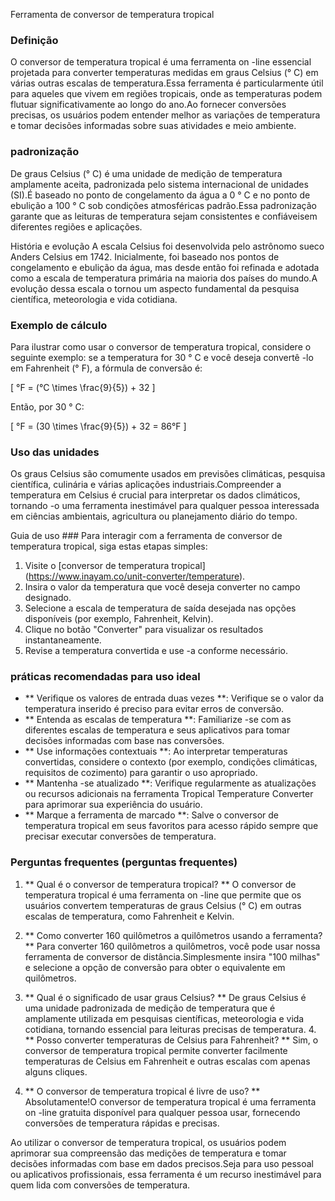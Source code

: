 Ferramenta de conversor de temperatura tropical

### Definição
O conversor de temperatura tropical é uma ferramenta on -line essencial projetada para converter temperaturas medidas em graus Celsius (° C) em várias outras escalas de temperatura.Essa ferramenta é particularmente útil para aqueles que vivem em regiões tropicais, onde as temperaturas podem flutuar significativamente ao longo do ano.Ao fornecer conversões precisas, os usuários podem entender melhor as variações de temperatura e tomar decisões informadas sobre suas atividades e meio ambiente.

### padronização
De graus Celsius (° C) é uma unidade de medição de temperatura amplamente aceita, padronizada pelo sistema internacional de unidades (SI).É baseado no ponto de congelamento da água a 0 ° C e no ponto de ebulição a 100 ° C sob condições atmosféricas padrão.Essa padronização garante que as leituras de temperatura sejam consistentes e confiáveis ​​em diferentes regiões e aplicações.

História e evolução
A escala Celsius foi desenvolvida pelo astrônomo sueco Anders Celsius em 1742. Inicialmente, foi baseado nos pontos de congelamento e ebulição da água, mas desde então foi refinada e adotada como a escala de temperatura primária na maioria dos países do mundo.A evolução dessa escala o tornou um aspecto fundamental da pesquisa científica, meteorologia e vida cotidiana.

### Exemplo de cálculo
Para ilustrar como usar o conversor de temperatura tropical, considere o seguinte exemplo: se a temperatura for 30 ° C e você deseja convertê -lo em Fahrenheit (° F), a fórmula de conversão é:

\[ °F = (°C \times \frac{9}{5}) + 32 \]

Então, por 30 ° C:

\[ °F = (30 \times \frac{9}{5}) + 32 = 86°F \]

### Uso das unidades
Os graus Celsius são comumente usados ​​em previsões climáticas, pesquisa científica, culinária e várias aplicações industriais.Compreender a temperatura em Celsius é crucial para interpretar os dados climáticos, tornando -o uma ferramenta inestimável para qualquer pessoa interessada em ciências ambientais, agricultura ou planejamento diário do tempo.

Guia de uso ###
Para interagir com a ferramenta de conversor de temperatura tropical, siga estas etapas simples:
1. Visite o [conversor de temperatura tropical] (https://www.inayam.co/unit-converter/temperature).
2. Insira o valor da temperatura que você deseja converter no campo designado.
3. Selecione a escala de temperatura de saída desejada nas opções disponíveis (por exemplo, Fahrenheit, Kelvin).
4. Clique no botão "Converter" para visualizar os resultados instantaneamente.
5. Revise a temperatura convertida e use -a conforme necessário.

### práticas recomendadas para uso ideal
- ** Verifique os valores de entrada duas vezes **: Verifique se o valor da temperatura inserido é preciso para evitar erros de conversão.
- ** Entenda as escalas de temperatura **: Familiarize -se com as diferentes escalas de temperatura e seus aplicativos para tomar decisões informadas com base nas conversões.
- ** Use informações contextuais **: Ao interpretar temperaturas convertidas, considere o contexto (por exemplo, condições climáticas, requisitos de cozimento) para garantir o uso apropriado.
- ** Mantenha -se atualizado **: Verifique regularmente as atualizações ou recursos adicionais na ferramenta Tropical Temperature Converter para aprimorar sua experiência do usuário.
- ** Marque a ferramenta de marcado **: Salve o conversor de temperatura tropical em seus favoritos para acesso rápido sempre que precisar executar conversões de temperatura.

### Perguntas frequentes (perguntas frequentes)

1. ** Qual é o conversor de temperatura tropical? **
O conversor de temperatura tropical é uma ferramenta on -line que permite que os usuários convertem temperaturas de graus Celsius (° C) em outras escalas de temperatura, como Fahrenheit e Kelvin.

2. ** Como converter 160 quilômetros a quilômetros usando a ferramenta? **
Para converter 160 quilômetros a quilômetros, você pode usar nossa ferramenta de conversor de distância.Simplesmente insira "100 milhas" e selecione a opção de conversão para obter o equivalente em quilômetros.

3. ** Qual é o significado de usar graus Celsius? **
De graus Celsius é uma unidade padronizada de medição de temperatura que é amplamente utilizada em pesquisas científicas, meteorologia e vida cotidiana, tornando essencial para leituras precisas de temperatura. 4. ** Posso converter temperaturas de Celsius para Fahrenheit? **
Sim, o conversor de temperatura tropical permite converter facilmente temperaturas de Celsius em Fahrenheit e outras escalas com apenas alguns cliques.

5. ** O conversor de temperatura tropical é livre de uso? **
Absolutamente!O conversor de temperatura tropical é uma ferramenta on -line gratuita disponível para qualquer pessoa usar, fornecendo conversões de temperatura rápidas e precisas.

Ao utilizar o conversor de temperatura tropical, os usuários podem aprimorar sua compreensão das medições de temperatura e tomar decisões informadas com base em dados precisos.Seja para uso pessoal ou aplicativos profissionais, essa ferramenta é um recurso inestimável para quem lida com conversões de temperatura.